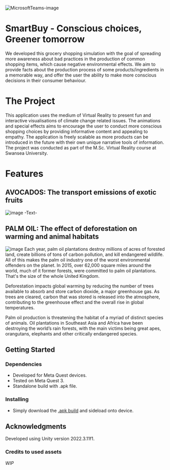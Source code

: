 ![MicrosoftTeams-image](https://github.com/NatashaNo/BravoTeam/assets/147525423/c1b3e30c-d1bf-4487-b579-3dbea576a23e)
# SmartBuy - Conscious choices, Greener tomorrow

We developed this grocery shopping simulation with the goal of spreading more awareness about bad practices in the production of common shopping items, which cause negative environmental effects. We aim to provide facts about the production process of some products/ingredients in a memorable way, and offer the user the ability to make more conscious decisions in their consumer behaviour.

# The Project

This application uses the medium of Virtual Reality to present fun and interactive visualisations of climate change related issues. The animations and special effects aims to encourage the user to conduct more conscious shopping choices by providing informative content and appealing to empathy. The application is freely scalable as more products can be introduced in the future with their own unique narrative tools of information. The project was conducted as part of the M.Sc. Virtual Reality course at Swansea University.

# Features

## AVOCADOS: The transport emissions of exotic fruits
![image](https://github.com/NatashaNo/BravoTeam/assets/147525423/1aef571a-9d10-4b6c-be40-1d7d79ecb5bf)
-Text-

## PALM OIL: The effect of deforestation on warming and animal habitats
![image](https://github.com/NatashaNo/BravoTeam/assets/147525423/eb27ba8b-8025-406c-9e30-ebed4c0bc83a)
Each year, palm oil plantations destroy millions of acres of forested land, create billions of tons of carbon pollution, and kill endangered wildlife. All of this makes the palm oil industry one of the worst environmental offenders on the planet. In 2015, over 62,000 square miles around the world, much of it former forests, were committed to palm oil plantations. That's the size of the whole United Kingdom.

Deforestation impacts global warming by reducing the number of trees available to absorb and store carbon dioxide, a major greenhouse gas. As trees are cleared, carbon that was stored is released into the atmosphere, contributing to the greenhouse effect and the overall rise in global temperatures.

Palm oil production is threatening the habitat of a myriad of distinct species of animals. Oil plantations in Southeast Asia and Africa have been destroying the world’s rain forests, with the main victims being great apes, orangutans, elephants and other critically endangered species.


## Getting Started

### Dependencies

* Developed for Meta Quest devices.
* Tested on Meta Quest 3.
* Standalone build with .apk file.

### Installing

* Simply download the [.apk build](https://github.com/NatashaNo/BravoTeam/releases) and sideload onto device.

## Acknowledgments

Developed using Unity version 2022.3.11f1.

### Credits to used assets
*WIP*

